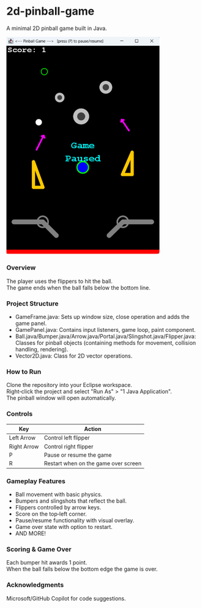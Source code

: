 # 2d-pinball-game
A minimal 2D pinball game built in Java. 

<img src="pinball_gp.png" width="400"/>

### Overview
The player uses the flippers to hit the ball. \
The game ends when the ball falls below the bottom line. 

### Project Structure
* GameFrame.java: Sets up window size, close operation and adds the game panel. 
* GamePanel.java: Contains input listeners, game loop, paint component. 
* Ball.java/Bumper.java/Arrow.java/Portal.java/Slingshot.java/Flipper.java: Classes for pinball objects (containing methods for movement, collision handling, rendering). 
* Vector2D.java: Class for 2D vector operations. 

### How to Run
Clone the repository into your Eclipse workspace. \
Right‐click the project and select "Run As" > "1 Java Application". \
The pinball window will open automatically. 

### Controls
|Key|Action|
|---|------|
|Left Arrow|Control left flipper|
|Right Arrow|Control right flipper|
|P|Pause or resume the game|
|R|Restart when on the game over screen|

### Gameplay Features
* Ball movement with basic physics. 
* Bumpers and slingshots that reflect the ball. 
* Flippers controlled by arrow keys. 
* Score on the top‐left corner. 
* Pause/resume functionality with visual overlay. 
* Game over state with option to restart. 
* AND MORE! 

### Scoring & Game Over
Each bumper hit awards 1 point. \
When the ball falls below the bottom edge the game is over. 

### Acknowledgments
Microsoft/GitHub Copilot for code suggestions. 

